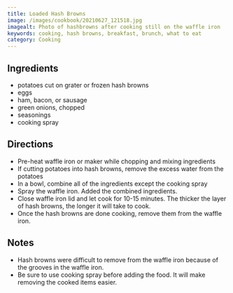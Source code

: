 ```yaml
---
title: Loaded Hash Browns
image: /images/cookbook/20210627_121518.jpg
imagealt: Photo of hashbrowns after cooking still on the waffle iron
keywords: cooking, hash browns, breakfast, brunch, what to eat
category: Cooking
---
```


## Ingredients

* potatoes cut on grater or frozen hash browns
* eggs
* ham, bacon, or sausage
* green onions, chopped
* seasonings
* cooking spray

## Directions

* Pre-heat waffle iron or maker while chopping and mixing ingredients
* If cutting potatoes into hash browns, remove the excess water from the potatoes
* In a bowl, combine all of the ingredients except the cooking spray
* Spray the waffle iron. Added the combined ingredients. 
* Close waffle iron lid and let cook for 10-15 minutes. The thicker the layer of hash browns, the 
longer it will take to cook. 
* Once the hash browns are done cooking, remove them from the waffle iron.

## Notes

* Hash browns were difficult to remove from the waffle iron because of the grooves in the waffle iron. 
* Be sure to use cooking spray before adding the food. It will make removing the cooked items easier.

